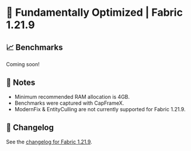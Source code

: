 # 🚀 Fundamentally Optimized | Fabric 1.21.9

## 📈 Benchmarks
Coming soon!

## 🔎 Notes
- Minimum recommended RAM allocation is 4GB.
- Benchmarks were captured with CapFrameX.
- ModernFix & EntityCulling are not currently supported for Fabric 1.21.9.

## 📝 Changelog
See the [changelog for Fabric 1.21.9](./CHANGELOG.md).
